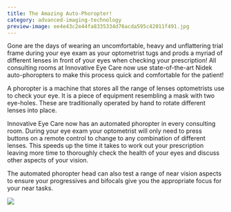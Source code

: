 ```yaml
---
title: The Amazing Auto-Phoropter!
category: advanced-imaging-technology
preview-image: ee4e43c2e44fa8335334d76acda595c42011f491.jpg
---
```


<div class="employee-heading">
<p>Gone are the days of wearing an uncomfortable, heavy and unflattering trial frame during your eye exam as your optometrist tugs and prods a myriad of different lenses in front of your eyes when checking your prescription! All consulting rooms at Innovative Eye Care now use state-of-the-art Nidek auto-phoropters to make this process quick and comfortable for the patient!</p>
</div>

A phoropter is a machine that stores all the range of lenses optometrists use to check your eye. It is a piece of equipment resembling a mask with two eye-holes. These are traditionally operated by hand to rotate different lenses into place.

Innovative Eye Care now has an automated phoropter in every consulting room. During your eye exam your optometrist will only need to press buttons on a remote control to change to any combination of different lenses. This speeds up the time it takes to work out your prescription leaving more time to thoroughly check the health of your eyes and discuss other aspects of your vision.

The automated phoropter head can also test a range of near vision aspects to ensure your progressives and bifocals give you the appropriate focus for your near tasks.

![](/uploads/30e99791d9ccd11df11a37f9446fdee439391556.jpg)
